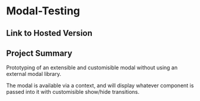 # Modal-Testing

## Link to Hosted Version


## Project Summary
Prototyping of an extensible and customisible modal without using an external modal library.

The modal is available via a context, and will display whatever component is passed into it with customisible show/hide transitions.